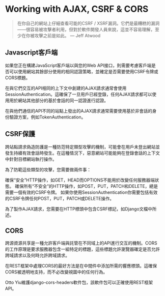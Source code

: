 # Working with AJAX, CSRF & CORS
> 在你自己的網站上仔細查看可能的CSRF / XSRF漏洞。它們是最糟糕的漏洞——很容易被攻擊者利用，但對於軟件開發人員來說，這並不容易理解，至少在你被攻擊之前是如此。
> — Jeff Atwood

## Javascript客戶端
如果您正在構建JavaScript客戶端以與您的Web API接口，則需要考慮客戶端是否可以使用網站其餘部分使用的相同認證策略，並確定是否需要使用CSRF令牌或CORS標題。

在與它們交互的API相同的上下文中創建的AJAX請求通常會使用SessionAuthentication。這確保了一旦用戶已經登錄，任何AJAX請求都可以使用用於網站其他部分的基於會話的同一認證進行認證。

在與他們通信的API不同的站點上發出的AJAX請求通常需要使用基於非會話的身份驗證方案，例如TokenAuthentication。

## CSRF保護
跨站點請求偽造防護是一種防范特定類型攻擊的機制，可能會在用戶未登出網站並發生持續有效會話時發生。在這種情況下，惡意網站可能能夠在登錄會話的上下文中針對目標網站執行操作。

為了防範這些類型的攻擊，您需要做兩件事：

確保“安全”HTTP操作，如GET，HEAD而OPTIONS不能用於改變任何服務器端狀態。
確保所有“不安全”的HTTP操作，如POST，PUT，PATCH和DELETE，總是需要一個有效的CSRF令牌。
如果你使用SessionAuthentication你需要包括有效的CSRF令牌任何POST，PUT，PATCH或DELETE操作。

為了製作AJAX請求，您需要在HTTP標頭中包含CSRF標記，如Django文檔中所述。

## CORS
跨源資源共享是一種允許客戶端與託管在不同域上的API進行交互的機制。CORS的工作原理是要求服務器包含一組特定的標題，這些標題允許瀏覽器確定是否允許跨域請求以及何時允許跨域請求。

在REST框架中處理CORS的最好方法是在中間件中添加所需的響應標頭。這確保CORS被透明地支持，而不必改變視圖中的任何行為。

Otto Yiu維護django-cors-headers軟件包，該軟件包可以正確使用REST框架API。